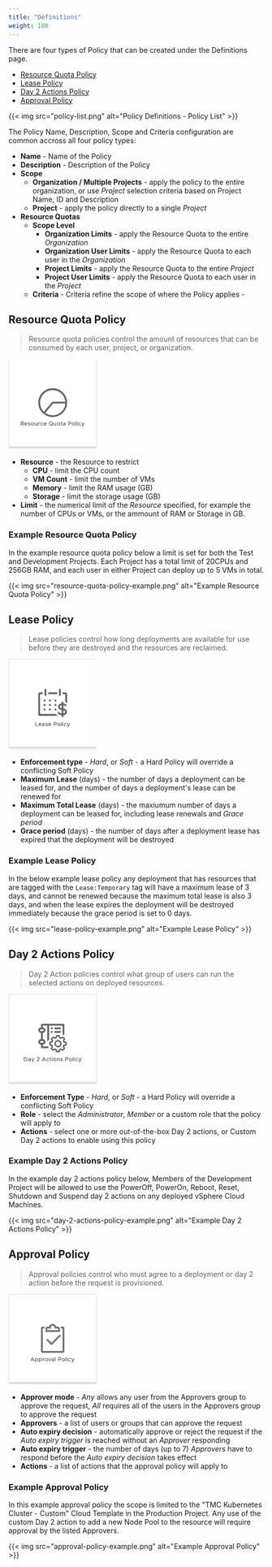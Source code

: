 ```yaml
---
title: "Definitions"
weight: 100
---
```


There are four types of Policy that can be created under the Definitions page.

* [Resource Quota Policy](/Content-and-Policies/Policies/Definitions/#resource-quota-policy)
* [Lease Policy](/Content-and-Policies/Policies/Definitions/#lease-policy)
* [Day 2 Actions Policy](/Content-and-Policies/Policies/Definitions/#day-2-actions-policy)
* [Approval Policy](/Content-and-Policies/Policies/Definitions/#approval-policy)

{{< img src="policy-list.png" alt="Policy Definitions - Policy List" >}}

The Policy Name, Description, Scope and Criteria configuration are common accross all four policy types:

* **Name** - Name of the Policy
* **Description** - Description of the Policy
* **Scope**
  * **Organization / Multiple Projects** - apply the policy to the entire organization, or use *Project* selection criteria based on Project Name, ID and Description
  * **Project** - apply the policy directly to a single *Project*
* **Resource Quotas**
  * **Scope Level**
    * **Organization Limits** - apply the Resource Quota to the entire *Organization*
    * **Organization User Limits** - apply the Resource Quota to each user in the *Organization*
    * **Project Limits** - apply the Resource Quota to the entire *Project*
    * **Project User Limits** - apply the Resource Quota to each user in the *Project*
  * **Criteria** - Criteria refine the scope of where the Policy applies - 

## Resource Quota Policy
> Resource quota policies control the amount of resources that can be consumed by each user, project, or organization.

![](resource-quota-policy.png)

  * **Resource** - the Resource to restrict 
    * **CPU** - limit the CPU count
    * **VM Count** - limit the number of VMs
    * **Memory** - limit the RAM usage (GB)
    * **Storage** - limit the storage usage (GB)
  * **Limit** - the numerical limit of the *Resource* specified, for example the number of CPUs or VMs, or the ammount of RAM or Storage in GB.

### Example Resource Quota Policy

In the example resource quota policy below a limit is set for both the Test and Development Projects. Each Project has a total limit of 20CPUs and 256GB RAM, and each user in either Project can deploy up to 5 VMs in total.

{{< img src="resource-quota-policy-example.png" alt="Example Resource Quota Policy" >}}

## Lease Policy
> Lease policies control how long deployments are available for use before they are destroyed and the resources are reclaimed.

![](lease-policy.png)

* **Enforcement type** - *Hard*, or *Soft* - a Hard Policy will override a conflicting Soft Policy
* **Maximum Lease** (days) - the number of days a deployment can be leased for, and the number of days a deployment's lease can be renewed for
* **Maximum Total Lease** (days) - the maxiumum number of days a deployment can be leased for, including lease renewals and *Grace period*
* **Grace period** (days) - the number of days after a deployment lease has expired that the deployment will be destroyed

### Example Lease Policy
In the below example lease policy any deployment that has resources that are tagged with the `Lease:Temporary` tag will have a maximum lease of 3 days, and cannot be renewed because the maximum total lease is also 3 days, and when the lease expires the deployment will be destroyed immediately because the grace period is set to 0 days.

{{< img src="lease-policy-example.png" alt="Example Lease Policy" >}}

## Day 2 Actions Policy
> Day 2 Action policies control what group of users can run the selected actions on deployed resources.

![](day-2-actions-policy.png)

* **Enforcement Type** - *Hard*, or *Soft* - a Hard Policy will override a conflicting Soft Policy
* **Role** - select the *Administrator*, *Member* or a custom role that the policy will apply to
* **Actions** - select one or more out-of-the-box Day 2 actions, or Custom Day 2 actions to enable using this policy

### Example Day 2 Actions Policy

In the example day 2 actions policy below, Members of the Development Project will be allowed to use the PowerOff, PowerOn, Reboot, Reset, Shutdown and Suspend day 2 actions on any deployed vSphere Cloud Machines.

{{< img src="day-2-actions-policy-example.png" alt="Example Day 2 Actions Policy" >}}

## Approval Policy

> Approval policies control who must agree to a deployment or day 2 action before the request is provisioned.

![](approval-policy.png)

* **Approver mode** - *Any* allows any user from the Approvers group to approve the request, *All* requires all of the users in the Approvers group to approve the request
* **Approvers** - a list of users or groups that can approve the request
* **Auto expiry decision** - automatically approve or reject the request if the *Auto expiry trigger* is reached without an *Approver* responding 
* **Auto expiry trigger** - the number of days (up to 7) *Approvers* have to respond before the *Auto expiry decision* takes effect
* **Actions** - a list of actions that the approval policy will apply to

### Example Approval Policy

In this example approval policy the scope is limited to the "TMC Kubernetes Cluster - Custom" Cloud Template in the Production Project. Any use of the custom Day 2 action to add a new Node Pool to the resource will require approval by the listed Approvers.

{{< img src="approval-policy-example.png" alt="Example Approval Policy" >}}
